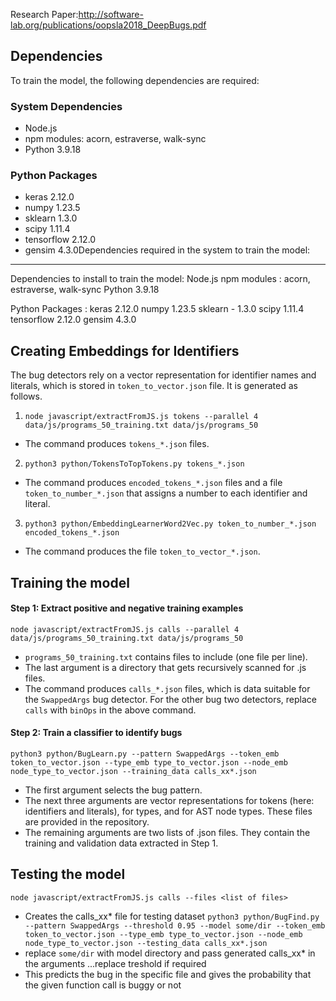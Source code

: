 Research Paper:http://software-lab.org/publications/oopsla2018_DeepBugs.pdf

## Dependencies

To train the model, the following dependencies are required:

### System Dependencies
- Node.js
- npm modules: acorn, estraverse, walk-sync
- Python 3.9.18

### Python Packages
- keras 2.12.0
- numpy 1.23.5
- sklearn 1.3.0
- scipy 1.11.4
- tensorflow 2.12.0
- gensim 4.3.0Dependencies required in the system to train the model:
-----------------------------------------------
Dependencies to install to train the model:
Node.js
npm modules : acorn, estraverse, walk-sync
Python 3.9.18

Python Packages :
keras 2.12.0
numpy 1.23.5
sklearn - 1.3.0
scipy 1.11.4
tensorflow  2.12.0
gensim  4.3.0


## Creating Embeddings for Identifiers

The bug detectors rely on a vector representation for identifier names and literals, which is stored in `token_to_vector.json` file. It is generated as follows.

1) `node javascript/extractFromJS.js tokens --parallel 4 data/js/programs_50_training.txt data/js/programs_50`

  * The command produces `tokens_*.json` files.
  
2) `python3 python/TokensToTopTokens.py tokens_*.json`
  
  * The command produces `encoded_tokens_*.json` files and a file `token_to_number_*.json` that assigns a number to each identifier and literal.

3) `python3 python/EmbeddingLearnerWord2Vec.py token_to_number_*.json encoded_tokens_*.json`

  * The command produces the file `token_to_vector_*.json`.

## Training the model

#### Step 1: Extract positive and negative training examples
`node javascript/extractFromJS.js calls --parallel 4 data/js/programs_50_training.txt data/js/programs_50`
  * `programs_50_training.txt` contains files to include (one file per line).
  * The last argument is a directory that gets recursively scanned for .js files.
  * The command produces `calls_*.json` files, which is data suitable for the `SwappedArgs` bug detector. For the other bug two detectors, replace `calls` with `binOps` in the above command.

#### Step 2: Train a classifier to identify bugs
`python3 python/BugLearn.py --pattern SwappedArgs --token_emb token_to_vector.json --type_emb type_to_vector.json --node_emb node_type_to_vector.json --training_data calls_xx*.json`
* The first argument selects the bug pattern.
* The next three arguments are vector representations for tokens (here: identifiers and literals), for types, and for AST node types. These files are provided in the repository.
* The remaining arguments are two lists of .json files. They contain the training and validation data extracted in Step 1.


## Testing the model
`node javascript/extractFromJS.js calls --files <list of files>`
* Creates the calls_xx* file for testing dataset
`python3 python/BugFind.py --pattern SwappedArgs --threshold 0.95 --model some/dir --token_emb token_to_vector.json --type_emb type_to_vector.json --node_emb node_type_to_vector.json --testing_data calls_xx*.json`
* replace `some/dir` with model directory and pass generated calls_xx* in the arguments ...replace treshold if required 
* This predicts the bug in the specific file and gives the probability that the given function call is buggy or not


